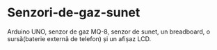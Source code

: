 # Senzori-de-gaz-sunet
Arduino UNO, senzor de gaz MQ-8, senzor de sunet, un breadboard, o sursă(baterie externă de telefon) și un afișaz LCD.

